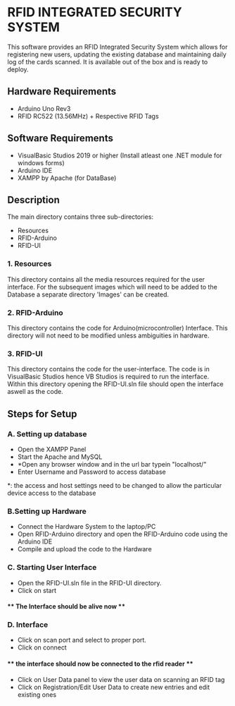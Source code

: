 # RFID INTEGRATED SECURITY SYSTEM

This software provides an RFID Integrated Security System which allows for registering new users, updating the existing database and maintaining daily log of the cards scanned. It is available out of the box and is ready to deploy.

## Hardware Requirements
- Arduino Uno Rev3
- RFID RC522 (13.56MHz) + Respective RFID Tags

## Software Requirements
- VisualBasic Studios 2019 or higher (Install atleast one .NET module for windows forms)
- Arduino IDE
- XAMPP by Apache (for DataBase)

## Description
The main directory contains three sub-directories:
- Resources
- RFID-Arduino
- RFID-UI

### 1. Resources
This directory contains all the media resources required for the user interface.
For the subsequent images which will need to be added to the Database a separate directory 'Images' can be created. 

### 2. RFID-Arduino
This directory contains the code for Arduino(microcontroller) Interface. 
This directory will not need to be modified unless ambiguities in hardware.

### 3. RFID-UI
This directory contains the code for the user-interface. The code is in VisualBasic Studios hence VB Studios is required to run the interface.
Within this directory opening the RFID-UI.sln file should open the interface aswell as the code.


## Steps for Setup
### A. Setting up database
- Open the XAMPP Panel
- Start the Apache and MySQL
- *Open any browser window and in the url bar typein "localhost/" 
- Enter Username and Password to access database

*: the access and host settings need to be changed to allow the particular device access to the database

### B.Setting up Hardware
- Connect the Hardware System to the laptop/PC
- Open RFID-Arduino directory and open the RFID-Arduino code using the Arduino IDE
- Compile and upload the code to the Hardware

### C. Starting User Interface
- Open the RFID-UI.sln file in the RFID-UI directory.
- Click on start 
#### ** The Interface should be alive now **

### D. Interface
- Click on scan port and select to proper port.
- Click on connect
#### ** the interface should now be connected to the rfid reader **
- Click on User Data panel to view the user data on scanning an RFID tag
- Click on Registration/Edit User Data to create new entries and edit existing ones


